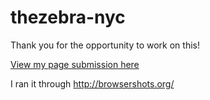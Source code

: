 # thezebra-nyc

Thank you for the opportunity to work on this!

[View my page submission here](http://htmlpreview.github.io/?https://github.com/cecileceng/thezebra-nyc/blob/master/test/index.html)

I ran it through http://browsershots.org/